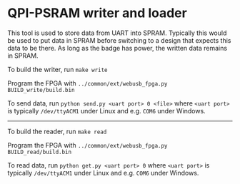 # QPI-PSRAM writer and loader

This tool is used to store data from UART into SPRAM. Typically this would be
used to put data in SPRAM before switching to a design that expects this data
to be there. As long as the badge has power, the written data remains in SPRAM.

To build the writer, run
```make write```

Program the FPGA with
```../common/ext/webusb_fpga.py BUILD_write/build.bin```

To send data, run
```python send.py <uart port> 0 <file>``` where `<uart port>` is typically `/dev/ttyACM1` under Linux and e.g. `COM6` under Windows.

___

To build the reader, run
```make read```

Program the FPGA with
```../common/ext/webusb_fpga.py BUILD_read/build.bin```

To read data, run
```python get.py <uart port> 0``` where `<uart port>` is typically `/dev/ttyACM1` under Linux and e.g. `COM6` under Windows.
